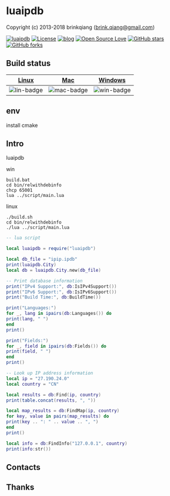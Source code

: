 # luaipdb

Copyright (c) 2013-2018 brinkqiang (brink.qiang@gmail.com)

[![luaipdb](https://img.shields.io/badge/brinkqiang-luaipdb-blue.svg?style=flat-square)](https://github.com/brinkqiang/luaipdb)
[![License](https://img.shields.io/badge/license-MIT-brightgreen.svg)](https://github.com/brinkqiang/luaipdb/blob/master/LICENSE)
[![blog](https://img.shields.io/badge/Author-Blog-7AD6FD.svg)](https://brinkqiang.github.io/)
[![Open Source Love](https://badges.frapsoft.com/os/v3/open-source.png)](https://github.com/brinkqiang)
[![GitHub stars](https://img.shields.io/github/stars/brinkqiang/luaipdb.svg?label=Stars)](https://github.com/brinkqiang/luaipdb) 
[![GitHub forks](https://img.shields.io/github/forks/brinkqiang/luaipdb.svg?label=Fork)](https://github.com/brinkqiang/luaipdb)

## Build status
| [Linux][lin-link] | [Mac][mac-link] | [Windows][win-link] |
| :---------------: | :----------------: | :-----------------: |
| ![lin-badge]      | ![mac-badge]       | ![win-badge]        |

[lin-badge]: https://github.com/brinkqiang/luaipdb/workflows/linux/badge.svg "linux build status"
[lin-link]:  https://github.com/brinkqiang/luaipdb/actions/workflows/linux.yml "linux build status"
[mac-badge]: https://github.com/brinkqiang/luaipdb/workflows/mac/badge.svg "mac build status"
[mac-link]:  https://github.com/brinkqiang/luaipdb/actions/workflows/mac.yml "mac build status"
[win-badge]: https://github.com/brinkqiang/luaipdb/workflows/win/badge.svg "win build status"
[win-link]:  https://github.com/brinkqiang/luaipdb/actions/workflows/win.yml "win build status"

## env
install cmake
## Intro
luaipdb

win
```
build.bat
cd bin/relwithdebinfo
chcp 65001
lua ../script/main.lua
```

linux
```
./build.sh
cd bin/relwithdebinfo
./lua ../script/main.lua
```

```lua
-- lua script

local luaipdb = require("luaipdb")

local db_file = "ipip.ipdb"
print(luaipdb.City)
local db = luaipdb.City.new(db_file)

-- Print database information
print("IPv4 Support:", db:IsIPv4Support())
print("IPv6 Support:", db:IsIPv6Support())
print("Build Time:", db:BuildTime())

print("Languages:")
for _, lang in ipairs(db:Languages()) do
print(lang, " ")
end
print()

print("Fields:")
for _, field in ipairs(db:Fields()) do
print(field, " ")
end
print()

-- Look up IP address information
local ip = "27.190.24.0"
local country = "CN"

local results = db:Find(ip, country)
print(table.concat(results, ", "))

local map_results = db:FindMap(ip, country)
for key, value in pairs(map_results) do
print(key .. ": " .. value .. ", ")
end
print()

local info = db:FindInfo("127.0.0.1", country)
print(info:str())

```


## Contacts

## Thanks
